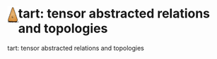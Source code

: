 # <img src="docs/tart-logo.svg" alt="tart logo" height="40" align="left"> tart: tensor abstracted relations and topologies

tart: tensor abstracted relations and topologies